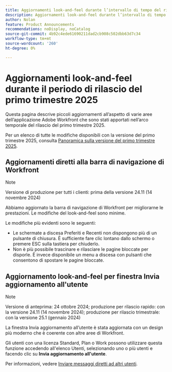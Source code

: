 ```yaml
---
title: Aggiornamenti look-and-feel durante l’intervallo di tempo del rilascio del primo trimestre 2025
description: Aggiornamenti look-and-feel durante l’intervallo di tempo del rilascio del primo trimestre 2025
author: Nolan
feature: Product Announcements
recommendations: noDisplay, noCatalog
source-git-commit: 4b92c4ede61690211dad2cb908c502dbb63d7c34
workflow-type: tm+mt
source-wordcount: '260'
ht-degree: 0%

---
```


# Aggiornamenti look-and-feel durante il periodo di rilascio del primo trimestre 2025

Questa pagina descrive piccoli aggiornamenti all’aspetto di varie aree dell’applicazione Adobe Workfront che sono stati apportati nell’arco temporale del rilascio del primo trimestre 2025.

Per un elenco di tutte le modifiche disponibili con la versione del primo trimestre 2025, consulta [Panoramica sulla versione del primo trimestre 2025](/help/quicksilver/product-announcements/product-releases/25-q1-release-activity/25-q1-release-overview.md).

## Aggiornamenti diretti alla barra di navigazione di Workfront

>[!NOTE]
>
>Versione di produzione per tutti i clienti: prima della versione 24.11 (14 novembre 2024)

Abbiamo aggiornato la barra di navigazione di Workfront per migliorarne le prestazioni. Le modifiche del look-and-feel sono minime.

Le modifiche più evidenti sono le seguenti:

* Le schermate a discesa Preferiti e Recenti non dispongono più di un pulsante di chiusura. È sufficiente fare clic lontano dallo schermo o premere ESC sulla tastiera per chiuderlo.
* Non è più possibile trascinare e rilasciare le pagine bloccate per disporle. È invece disponibile un menu a discesa con pulsanti che consentono di spostare le pagine bloccate.

## Aggiornamento look-and-feel per finestra Invia aggiornamento all&#39;utente

>[!NOTE]
>
>Versione di anteprima: 24 ottobre 2024; produzione per rilascio rapido: con la versione 24.11 (14 novembre 2024); produzione per rilascio trimestrale: con la versione 25.1 (gennaio 2024)

La finestra Invia aggiornamento all’utente è stata aggiornata con un design più moderno che è coerente con altre aree di Workfront.

Gli utenti con una licenza Standard, Plan o Work possono utilizzare questa funzione accedendo all&#39;elenco Utenti, selezionando uno o più utenti e facendo clic su **Invia aggiornamento all&#39;utente**.

Per informazioni, vedere [Inviare messaggi diretti ad altri utenti](/help/quicksilver/people-teams-and-groups/work-directly-with-others/send-direct-messages-to-other-users.md).
